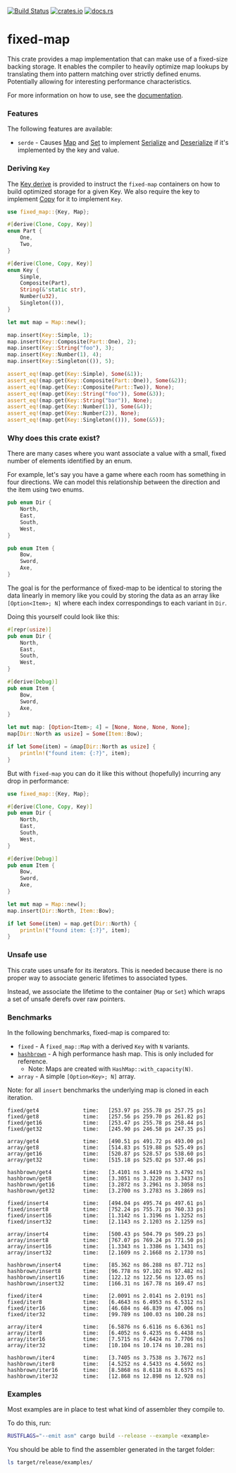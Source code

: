 [![Build Status](https://github.com/udoprog/fixed-map/workflows/Rust/badge.svg)](https://github.com/udoprog/fixed-map/actions)
[![crates.io](https://img.shields.io/crates/v/fixed-map.svg)](https://crates.io/crates/fixed-map)
[![docs.rs](https://docs.rs/fixed-map/badge.svg)](https://docs.rs/fixed-map)

# fixed-map

This crate provides a map implementation that can make use of a fixed-size
backing storage. It enables the compiler to heavily optimize map lookups by
translating them into pattern matching over strictly defined enums.
Potentially allowing for interesting performance characteristics.

For more information on how to use, see the [documentation].

### Features

The following features are available:

* `serde` - Causes [Map] and [Set] to implement [Serialize] and
  [Deserialize] if it's implemented by the key and value.

### Deriving `Key`

The [Key derive] is provided to instruct the `fixed-map` containers on how
to build optimized storage for a given Key. We also require the key to
implement [Copy] for it to implement `Key`.

```rust
use fixed_map::{Key, Map};

#[derive(Clone, Copy, Key)]
enum Part {
    One,
    Two,
}

#[derive(Clone, Copy, Key)]
enum Key {
    Simple,
    Composite(Part),
    String(&'static str),
    Number(u32),
    Singleton(()),
}

let mut map = Map::new();

map.insert(Key::Simple, 1);
map.insert(Key::Composite(Part::One), 2);
map.insert(Key::String("foo"), 3);
map.insert(Key::Number(1), 4);
map.insert(Key::Singleton(()), 5);

assert_eq!(map.get(Key::Simple), Some(&1));
assert_eq!(map.get(Key::Composite(Part::One)), Some(&2));
assert_eq!(map.get(Key::Composite(Part::Two)), None);
assert_eq!(map.get(Key::String("foo")), Some(&3));
assert_eq!(map.get(Key::String("bar")), None);
assert_eq!(map.get(Key::Number(1)), Some(&4));
assert_eq!(map.get(Key::Number(2)), None);
assert_eq!(map.get(Key::Singleton(())), Some(&5));
```

### Why does this crate exist?

There are many cases where you want associate a value with a small, fixed
number of elements identified by an enum.

For example, let's say you have a game where each room has something in four
directions. We can model this relationship between the direction and the
item using two enums.

```rust
pub enum Dir {
    North,
    East,
    South,
    West,
}

pub enum Item {
    Bow,
    Sword,
    Axe,
}
```

The goal is for the performance of fixed-map to be identical to storing the
data linearly in memory like you could by storing the data as an array like
`[Option<Item>; N]` where each index correspondings to each variant in
`Dir`.

Doing this yourself could look like this:

```rust
#[repr(usize)]
pub enum Dir {
    North,
    East,
    South,
    West,
}

#[derive(Debug)]
pub enum Item {
    Bow,
    Sword,
    Axe,
}

let mut map: [Option<Item>; 4] = [None, None, None, None];
map[Dir::North as usize] = Some(Item::Bow);

if let Some(item) = &map[Dir::North as usize] {
    println!("found item: {:?}", item);
}
```

But with `fixed-map` you can do it like this without (hopefully) incurring
any drop in performance:

```rust
use fixed_map::{Key, Map};

#[derive(Clone, Copy, Key)]
pub enum Dir {
    North,
    East,
    South,
    West,
}

#[derive(Debug)]
pub enum Item {
    Bow,
    Sword,
    Axe,
}

let mut map = Map::new();
map.insert(Dir::North, Item::Bow);

if let Some(item) = map.get(Dir::North) {
    println!("found item: {:?}", item);
}
```

### Unsafe use

This crate uses unsafe for its iterators. This is needed because there is no
proper way to associate generic lifetimes to associated types.

Instead, we associate the lifetime to the container (`Map` or `Set`) which
wraps a set of unsafe derefs over raw pointers.

### Benchmarks

In the following benchmarks, fixed-map is compared to:

* `fixed` - A `fixed_map::Map` with a derived `Key` with `N` variants.
* [`hashbrown`] - A high performance hash map. This is only included for
  reference.
  - Note: Maps are created with `HashMap::with_capacity(N)`.
* `array` - A simple `[Option<Key>; N]` array.

Note: for all `insert` benchmarks the underlying map is cloned in each
iteration.

```
fixed/get4              time:   [253.97 ps 255.78 ps 257.75 ps]
fixed/get8              time:   [257.56 ps 259.70 ps 261.82 ps]
fixed/get16             time:   [253.47 ps 255.78 ps 258.44 ps]
fixed/get32             time:   [245.90 ps 246.58 ps 247.35 ps]

array/get4              time:   [490.51 ps 491.72 ps 493.00 ps]
array/get8              time:   [514.83 ps 519.88 ps 525.49 ps]
array/get16             time:   [520.87 ps 528.57 ps 538.60 ps]
array/get32             time:   [515.18 ps 525.02 ps 537.46 ps]

hashbrown/get4          time:   [3.4101 ns 3.4419 ns 3.4792 ns]
hashbrown/get8          time:   [3.3051 ns 3.3220 ns 3.3437 ns]
hashbrown/get16         time:   [3.2872 ns 3.2961 ns 3.3058 ns]
hashbrown/get32         time:   [3.2700 ns 3.2783 ns 3.2869 ns]

fixed/insert4           time:   [494.04 ps 495.74 ps 497.61 ps]
fixed/insert8           time:   [752.24 ps 755.71 ps 760.33 ps]
fixed/insert16          time:   [1.3142 ns 1.3196 ns 1.3252 ns]
fixed/insert32          time:   [2.1143 ns 2.1203 ns 2.1259 ns]

array/insert4           time:   [500.43 ps 504.79 ps 509.23 ps]
array/insert8           time:   [767.07 ps 769.24 ps 771.50 ps]
array/insert16          time:   [1.3343 ns 1.3386 ns 1.3431 ns]
array/insert32          time:   [2.1609 ns 2.1668 ns 2.1730 ns]

hashbrown/insert4       time:   [85.362 ns 86.288 ns 87.712 ns]
hashbrown/insert8       time:   [96.778 ns 97.102 ns 97.482 ns]
hashbrown/insert16      time:   [122.12 ns 122.56 ns 123.05 ns]
hashbrown/insert32      time:   [166.31 ns 167.78 ns 169.47 ns]

fixed/iter4             time:   [2.0091 ns 2.0141 ns 2.0191 ns]
fixed/iter8             time:   [6.4643 ns 6.4953 ns 6.5312 ns]
fixed/iter16            time:   [46.684 ns 46.839 ns 47.006 ns]
fixed/iter32            time:   [99.789 ns 100.03 ns 100.28 ns]

array/iter4             time:   [6.5876 ns 6.6116 ns 6.6361 ns]
array/iter8             time:   [6.4052 ns 6.4235 ns 6.4438 ns]
array/iter16            time:   [7.5715 ns 7.6424 ns 7.7706 ns]
array/iter32            time:   [10.104 ns 10.174 ns 10.281 ns]

hashbrown/iter4         time:   [3.7405 ns 3.7538 ns 3.7672 ns]
hashbrown/iter8         time:   [4.5252 ns 4.5433 ns 4.5692 ns]
hashbrown/iter16        time:   [8.5868 ns 8.6118 ns 8.6375 ns]
hashbrown/iter32        time:   [12.868 ns 12.898 ns 12.928 ns]
```

[`hashbrown`]: https://github.com/Amanieu/hashbrown

### Examples

Most examples are in place to test what kind of assembler they compile to.

To do this, run:

```sh
RUSTFLAGS="--emit asm" cargo build --release --example <example>
```

You should be able to find the assembler generated in the target folder:

```sh
ls target/release/examples/
```

[Copy]: https://doc.rust-lang.org/std/marker/trait.Copy.html
[Deserialize]: https://docs.rs/serde/1/serde/trait.Deserialize.html
[documentation]: https://docs.rs/fixed-map
[Key derive]: https://docs.rs/fixed-map/*/fixed_map/derive.Key.html
[Map]: https://docs.rs/fixed-map/*/fixed_map/map/struct.Map.html
[Serialize]: https://docs.rs/serde/1/serde/trait.Serialize.html
[Set]: https://docs.rs/fixed-map/*/fixed_map/map/struct.Set.html
